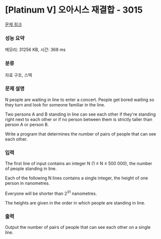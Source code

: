 # [Platinum V] 오아시스 재결합 - 3015 

[문제 링크](https://www.acmicpc.net/problem/3015) 

### 성능 요약

메모리: 31256 KB, 시간: 368 ms

### 분류

자료 구조, 스택

### 문제 설명

<p>N people are waiting in line to enter a concert. People get bored waiting so they turn and look for someone familiar in the line. </p>

<p>Two persons A and B standing in line can see each other if they're standing right next to each other or if no person between them is strictly taller than person A or person B. </p>

<p>Write a program that determines the number of pairs of people that can see each other. </p>

### 입력 

 <p>The first line of input contains an integer N (1 ≤ N ≤ 500 000), the number of people standing in line. </p>

<p>Each of the following N lines contains a single integer, the height of one person in nanometres. </p>

<p>Everyone will be shorter than 2<sup>31</sup> nanometres. </p>

<p>The heights are given in the order in which people are standing in line.</p>

### 출력 

 <p>Output the number of pairs of people that can see each other on a single line. </p>

<p> </p>

